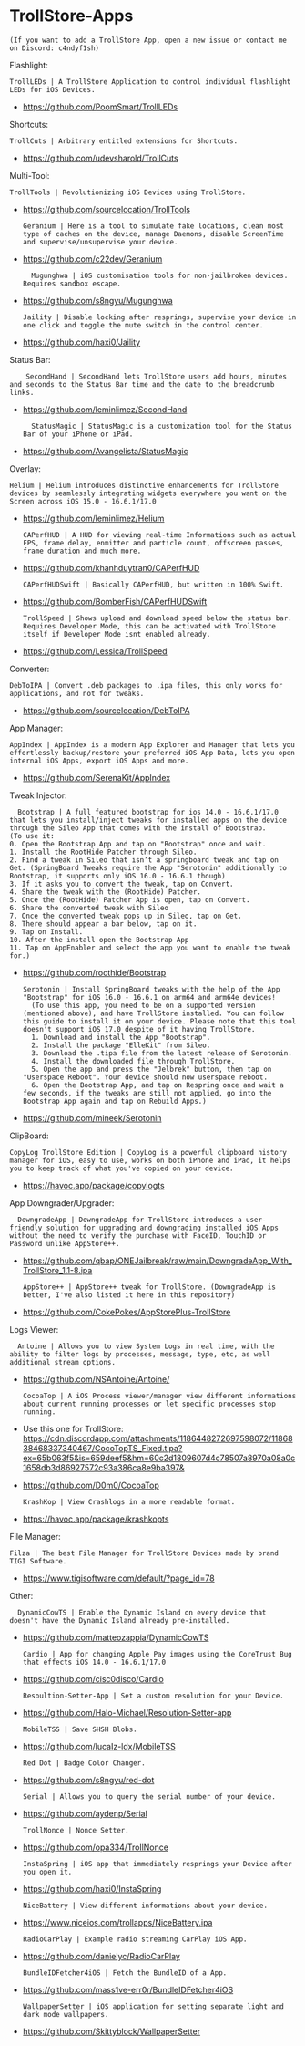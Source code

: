 # TrollStore-Apps
    (If you want to add a TrollStore App, open a new issue or contact me on Discord: c4ndyf1sh)

Flashlight:

    TrollLEDs | A TrollStore Application to control individual flashlight LEDs for iOS Devices.
- https://github.com/PoomSmart/TrollLEDs

Shortcuts:

    TrollCuts | Arbitrary entitled extensions for Shortcuts.
- https://github.com/udevsharold/TrollCuts

Multi-Tool:

    TrollTools | Revolutionizing iOS Devices using TrollStore.
- https://github.com/sourcelocation/TrollTools

      Geranium | Here is a tool to simulate fake locations, clean most type of caches on the device, manage Daemons, disable ScreenTime and supervise/unsupervise your device.
- https://github.com/c22dev/Geranium

        Mugunghwa | iOS customisation tools for non-jailbroken devices. Requires sandbox escape.
- https://github.com/s8ngyu/Mugunghwa

      Jaility | Disable locking after resprings, supervise your device in one click and toggle the mute switch in the control center.
- https://github.com/haxi0/Jaility

Status Bar:

        SecondHand | SecondHand lets TrollStore users add hours, minutes and seconds to the Status Bar time and the date to the breadcrumb links.
- https://github.com/leminlimez/SecondHand

        StatusMagic | StatusMagic is a customization tool for the Status Bar of your iPhone or iPad.
- https://github.com/Avangelista/StatusMagic

Overlay:

    Helium | Helium introduces distinctive enhancements for TrollStore devices by seamlessly integrating widgets everywhere you want on the Screen across iOS 15.0 - 16.6.1/17.0
- https://github.com/leminlimez/Helium

      CAPerfHUD | A HUD for viewing real-time Informations such as actual FPS, frame delay, enmitter and particle count, offscreen passes, frame duration and much more.
- https://github.com/khanhduytran0/CAPerfHUD

      CAPerfHUDSwift | Basically CAPerfHUD, but written in 100% Swift.
- https://github.com/BomberFish/CAPerfHUDSwift

      TrollSpeed | Shows upload and download speed below the status bar. Requires Developer Mode, this can be activated with TrollStore itself if Developer Mode isnt enabled already.
- https://github.com/Lessica/TrollSpeed

Converter:

    DebToIPA | Convert .deb packages to .ipa files, this only works for applications, and not for tweaks.
- https://github.com/sourcelocation/DebToIPA

App Manager:

    AppIndex | AppIndex is a modern App Explorer and Manager that lets you effortlessly backup/restore your preferred iOS App Data, lets you open internal iOS Apps, export iOS Apps and more.
- https://github.com/SerenaKit/AppIndex

Tweak Injector:

      Bootstrap | A full featured bootstrap for ios 14.0 - 16.6.1/17.0 that lets you install/inject tweaks for installed apps on the device through the Sileo App that comes with the install of Bootstrap.
    (To use it:
    0. Open the Bootstrap App and tap on "Bootstrap" once and wait.
    1. Install the RootHide Patcher through Sileo.
    2. Find a tweak in Sileo that isn’t a springboard tweak and tap on Get. (SpringBoard Tweaks require the App "Serotonin" additionally to Bootstrap, it supports only iOS 16.0 - 16.6.1 though)
    3. If it asks you to convert the tweak, tap on Convert.
    4. Share the tweak with the (RootHide) Patcher.
    5. Once the (RootHide) Patcher App is open, tap on Convert.
    6. Share the converted tweak with Sileo
    7. Once the converted tweak pops up in Sileo, tap on Get.
    8. There should appear a bar below, tap on it.
    9. Tap on Install.
    10. After the install open the Bootstrap App
    11. Tap on AppEnabler and select the app you want to enable the tweak for.)
- https://github.com/roothide/Bootstrap

      Serotonin | Install SpringBoard tweaks with the help of the App "Bootstrap" for iOS 16.0 - 16.6.1 on arm64 and arm64e devices!
        (To use this app, you need to be on a supported version (mentioned above), and have TrollStore installed. You can follow this guide to install it on your device. Please note that this tool doesn't support iOS 17.0 despite of it having TrollStore.
        1. Download and install the App "Bootstrap".
        2. Install the package "ElleKit" from Sileo.
        3. Download the .tipa file from the latest release of Serotonin.
        4. Install the downloaded file through TrollStore.
        5. Open the app and press the "Jelbrek" button, then tap on "Userspace Reboot". Your device should now userspace reboot.
        6. Open the Bootstrap App, and tap on Respring once and wait a few seconds, if the tweaks are still not applied, go into the Bootstrap App again and tap on Rebuild Apps.)
- https://github.com/mineek/Serotonin

ClipBoard:

    CopyLog TrollStore Edition | CopyLog is a powerful clipboard history manager for iOS, easy to use, works on both iPhone and iPad, it helps you to keep track of what you've copied on your device.
- https://havoc.app/package/copylogts

App Downgrader/Upgrader:

      DowngradeApp | DowngradeApp for TrollStore introduces a user-friendly solution for upgrading and downgrading installed iOS Apps without the need to verify the purchase with FaceID, TouchID or Password unlike AppStore++.
- https://github.com/qbap/ONEJailbreak/raw/main/DowngradeApp_With_TrollStore_1.1-8.ipa

      AppStore++ | AppStore++ tweak for TrollStore. (DowngradeApp is better, I've also listed it here in this repository)
- https://github.com/CokePokes/AppStorePlus-TrollStore

Logs Viewer:

      Antoine | Allows you to view System Logs in real time, with the ability to filter logs by processes, message, type, etc, as well additional stream options.
- https://github.com/NSAntoine/Antoine/

      CocoaTop | A iOS Process viewer/manager view different informations about current running processes or let specific processes stop running.
- Use this one for TrollStore: https://cdn.discordapp.com/attachments/1186448272697598072/1186838468337340467/CocoTopTS_Fixed.tipa?ex=65b063f5&is=659deef5&hm=60c2d1809607d4c78507a8970a08a0c1658db3d86927572c93a386ca8e9ba397&
- https://github.com/D0m0/CocoaTop

      KrashKop | View Crashlogs in a more readable format.
- https://havoc.app/package/krashkopts

File Manager:

    Filza | The best File Manager for TrollStore Devices made by brand TIGI Software.
- https://www.tigisoftware.com/default/?page_id=78


Other:

      DynamicCowTS | Enable the Dynamic Island on every device that doesn't have the Dynamic Island already pre-installed.
- https://github.com/matteozappia/DynamicCowTS

      Cardio | App for changing Apple Pay images using the CoreTrust Bug that effects iOS 14.0 - 16.6.1/17.0
- https://github.com/cisc0disco/Cardio

      Resoultion-Setter-App | Set a custom resolution for your Device.
- https://github.com/Halo-Michael/Resolution-Setter-app

      MobileTSS | Save SHSH Blobs.
- https://github.com/lucaIz-ldx/MobileTSS

      Red Dot | Badge Color Changer.
- https://github.com/s8ngyu/red-dot

      Serial | Allows you to query the serial number of your device.
- https://github.com/aydenp/Serial

      TrollNonce | Nonce Setter.
- https://github.com/opa334/TrollNonce

      InstaSpring | iOS app that immediately resprings your Device after you open it.
- https://github.com/haxi0/InstaSpring

      NiceBattery | View different informations about your device.
- https://www.niceios.com/trollapps/NiceBattery.ipa

      RadioCarPlay | Example radio streaming CarPlay iOS App.
- https://github.com/danielyc/RadioCarPlay

      BundleIDFetcher4iOS | Fetch the BundleID of a App.
- https://github.com/mass1ve-err0r/BundleIDFetcher4iOS

      WallpaperSetter | iOS application for setting separate light and dark mode wallpapers.
- https://github.com/Skittyblock/WallpaperSetter